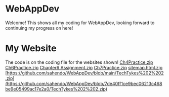 # WebAppDev

Welcome! This shows all my coding for WebAppDev, looking forward to continuing my progress on here!

# My Website

The code is on the coding file for the websites shown!
[Ch4Practice.zip](https://github.com/user-attachments/files/19438834/Ch4Practice.zip)
[Ch6Practice.zip](https://github.com/user-attachments/files/19438837/Ch6Practice.zip)
[Chapter6 Assignment.zip](https://github.com/user-attachments/files/19438845/Chapter6.Assignment.zip)
[Ch7Practice.zip](https://github.com/user-attachments/files/19438843/Ch7Practice.zip)
[sitemap.html.zip](https://github.com/user-attachments/files/19438828/sitemap.html.zip)
[https://github.com/sahendo/WebAppDev/blob/main/TechTykes%202%202.zip](https://github.com/sahendo/WebAppDev/blob/7de40ff1ce9bec06213c468be9e05499ac17e2a0/TechTykes%202%202.zip)






